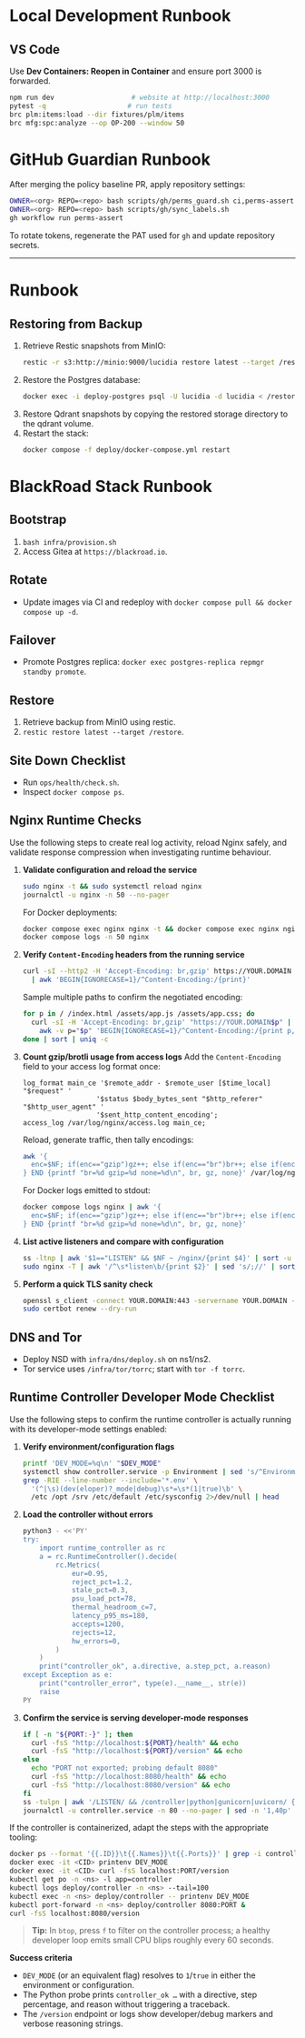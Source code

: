 # Local Development Runbook

## VS Code
Use **Dev Containers: Reopen in Container** and ensure port 3000 is forwarded.

```bash
npm run dev                   # website at http://localhost:3000
pytest -q                    # run tests
brc plm:items:load --dir fixtures/plm/items
brc mfg:spc:analyze --op OP-200 --window 50
```

# GitHub Guardian Runbook

After merging the policy baseline PR, apply repository settings:

```bash
OWNER=<org> REPO=<repo> bash scripts/gh/perms_guard.sh ci,perms-assert main
OWNER=<org> REPO=<repo> bash scripts/gh/sync_labels.sh
gh workflow run perms-assert
```

To rotate tokens, regenerate the PAT used for `gh` and update repository secrets.

---

# Runbook

## Restoring from Backup

1. Retrieve Restic snapshots from MinIO:
   ```bash
   restic -r s3:http://minio:9000/lucidia restore latest --target /restore
   ```
2. Restore the Postgres database:
   ```bash
   docker exec -i deploy-postgres psql -U lucidia -d lucidia < /restore/postgres.sql
   ```
3. Restore Qdrant snapshots by copying the restored storage directory to the qdrant volume.
4. Restart the stack:
   ```bash
   docker compose -f deploy/docker-compose.yml restart
   ```
<!-- FILE: /RUNBOOK.md -->
# BlackRoad Stack Runbook

## Bootstrap
1. `bash infra/provision.sh`
2. Access Gitea at `https://blackroad.io`.

## Rotate
- Update images via CI and redeploy with `docker compose pull && docker compose up -d`.

## Failover
- Promote Postgres replica: `docker exec postgres-replica repmgr standby promote`.

## Restore
1. Retrieve backup from MinIO using restic.
2. `restic restore latest --target /restore`.

## Site Down Checklist
- Run `ops/health/check.sh`.
- Inspect `docker compose ps`.

## Nginx Runtime Checks

Use the following steps to create real log activity, reload Nginx safely, and
validate response compression when investigating runtime behaviour.

1. **Validate configuration and reload the service**
   ```bash
   sudo nginx -t && sudo systemctl reload nginx
   journalctl -u nginx -n 50 --no-pager
   ```
   For Docker deployments:
   ```bash
   docker compose exec nginx nginx -t && docker compose exec nginx nginx -s reload
   docker compose logs -n 50 nginx
   ```
2. **Verify `Content-Encoding` headers from the running service**
   ```bash
   curl -sI --http2 -H 'Accept-Encoding: br,gzip' https://YOUR.DOMAIN \
     | awk 'BEGIN{IGNORECASE=1}/^Content-Encoding:/{print}'
   ```
   Sample multiple paths to confirm the negotiated encoding:
   ```bash
   for p in / /index.html /assets/app.js /assets/app.css; do
     curl -sI -H 'Accept-Encoding: br,gzip' "https://YOUR.DOMAIN$p" |
       awk -v p="$p" 'BEGIN{IGNORECASE=1}/^Content-Encoding:/{print p,$2}'
   done | sort | uniq -c
   ```
3. **Count gzip/brotli usage from access logs**
   Add the `Content-Encoding` field to your access log format once:
   ```nginx
   log_format main_ce '$remote_addr - $remote_user [$time_local] "$request" '
                     '$status $body_bytes_sent "$http_referer" "$http_user_agent" '
                     '$sent_http_content_encoding';
   access_log /var/log/nginx/access.log main_ce;
   ```
   Reload, generate traffic, then tally encodings:
   ```bash
   awk '{
     enc=$NF; if(enc=="gzip")gz++; else if(enc=="br")br++; else if(enc=="-")none++;
   } END {printf "br=%d gzip=%d none=%d\n", br, gz, none}' /var/log/nginx/access.log
   ```
   For Docker logs emitted to stdout:
   ```bash
   docker compose logs nginx | awk '{
     enc=$NF; if(enc=="gzip")gz++; else if(enc=="br")br++; else if(enc=="-")none++;
   } END {printf "br=%d gzip=%d none=%d\n", br, gz, none}'
   ```
4. **List active listeners and compare with configuration**
   ```bash
   ss -ltnp | awk '$1=="LISTEN" && $NF ~ /nginx/{print $4}' | sort -u
   sudo nginx -T | awk '/^\s*listen\b/{print $2}' | sed 's/;//' | sort -u
   ```
5. **Perform a quick TLS sanity check**
   ```bash
   openssl s_client -connect YOUR.DOMAIN:443 -servername YOUR.DOMAIN -brief </dev/null | sed -n '1,25p'
   sudo certbot renew --dry-run
   ```

## DNS and Tor
- Deploy NSD with `infra/dns/deploy.sh` on ns1/ns2.
- Tor service uses `/infra/tor/torrc`; start with `tor -f torrc`.

## Runtime Controller Developer Mode Checklist

Use the following steps to confirm the runtime controller is actually running with its developer-mode settings enabled:

1. **Verify environment/configuration flags**
   ```bash
   printf 'DEV_MODE=%q\n' "$DEV_MODE"
   systemctl show controller.service -p Environment | sed 's/^Environment=//'
   grep -RIE --line-number --include='*.env' \
     '(^|\s)(dev(eloper)?_mode|debug)\s*=\s*(1|true)\b' \
     /etc /opt /srv /etc/default /etc/sysconfig 2>/dev/null | head
   ```
2. **Load the controller without errors**
   ```bash
   python3 - <<'PY'
   try:
       import runtime_controller as rc
       a = rc.RuntimeController().decide(
           rc.Metrics(
               eur=0.95,
               reject_pct=1.2,
               stale_pct=0.3,
               psu_load_pct=78,
               thermal_headroom_c=7,
               latency_p95_ms=180,
               accepts=1200,
               rejects=12,
               hw_errors=0,
           )
       )
       print("controller_ok", a.directive, a.step_pct, a.reason)
   except Exception as e:
       print("controller_error", type(e).__name__, str(e))
       raise
   PY
   ```
3. **Confirm the service is serving developer-mode responses**
   ```bash
   if [ -n "${PORT:-}" ]; then
     curl -fsS "http://localhost:${PORT}/health" && echo
     curl -fsS "http://localhost:${PORT}/version" && echo
   else
     echo "PORT not exported; probing default 8080"
     curl -fsS "http://localhost:8080/health" && echo
     curl -fsS "http://localhost:8080/version" && echo
   fi
   ss -tulpn | awk '/LISTEN/ && /controller|python|gunicorn|uvicorn/ {print}'
   journalctl -u controller.service -n 80 --no-pager | sed -n '1,40p'
   ```

If the controller is containerized, adapt the steps with the appropriate tooling:

```bash
docker ps --format '{{.ID}}\t{{.Names}}\t{{.Ports}}' | grep -i controller
docker exec -it <CID> printenv DEV_MODE
docker exec -it <CID> curl -fsS localhost:PORT/version
kubectl get po -n <ns> -l app=controller
kubectl logs deploy/controller -n <ns> --tail=100
kubectl exec -n <ns> deploy/controller -- printenv DEV_MODE
kubectl port-forward -n <ns> deploy/controller 8080:PORT &
curl -fsS localhost:8080/version
```

> **Tip:** In `btop`, press `f` to filter on the controller process; a healthy developer loop emits small CPU blips roughly every 60 seconds.

**Success criteria**

- `DEV_MODE` (or an equivalent flag) resolves to `1`/`true` in either the environment or configuration.
- The Python probe prints `controller_ok …` with a directive, step percentage, and reason without triggering a traceback.
- The `/version` endpoint or logs show developer/debug markers and verbose reasoning strings.
